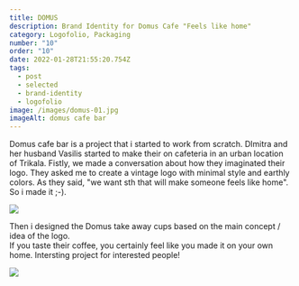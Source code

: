 ```yaml
---
title: DOMUS
description: Brand Identity for Domus Cafe "Feels like home"
category: Logofolio, Packaging
number: "10"
order: "10"
date: 2022-01-28T21:55:20.754Z
tags:
  - post
  - selected
  - brand-identity
  - logofolio
image: /images/domus-01.jpg
imageAlt: domus cafe bar
---
```

Domus cafe bar is a project that i started to work from scratch. DImitra and her husband Vasilis started to make their on cafeteria in an urban location of Trikala. Fistly, we made a conversation about how they imaginated their logo. They asked me to create a vintage logo with minimal style and earthly colors. As they said, "we want sth that will make someone feels like home". So i made it ;-). 

![](/images/domus-02-01.jpg)

Then i designed the Domus take away cups based on the main concept / idea of the logo.\
If you taste their coffee, you certainly feel like you made it on your own home. Intersting project for interested people!

![](/images/domus-02-011-01.jpg)